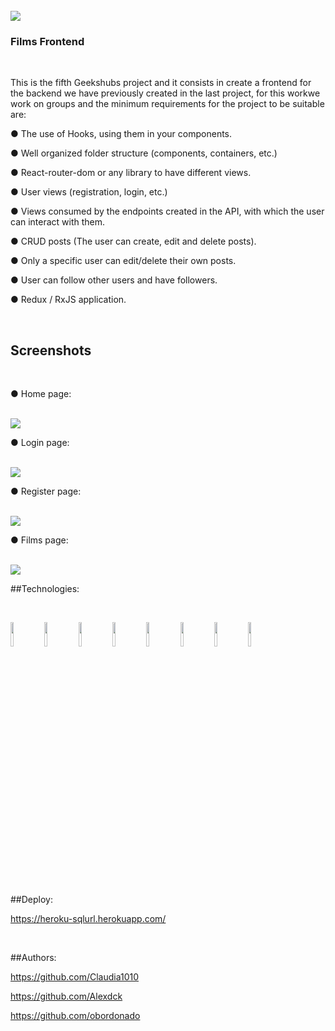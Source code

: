 
</br>

<img src="https://github.com/Alexdck/teamProyectReact/blob/devCl/public/img/geekhubs.png">

</br>

### Films Frontend 

</br>

This is the fifth Geekshubs project and it consists in create a frontend for the backend we have previously created in the last project, for this workwe work on groups and the minimum requirements for the project to be suitable are:

● The use of Hooks, using them in your components.

● Well organized folder structure (components, containers, etc.)

● React-router-dom or any library to have different views.

● User views (registration, login, etc.)

● Views consumed by the endpoints created in the API, with which the user can interact with them.

● CRUD posts (The user can create, edit and delete posts).

● Only a specific user can edit/delete their own posts.

● User can follow other users and have followers.

● Redux / RxJS application.

</br>

## Screenshots

</br>

● Home page:

</br>

<img src="https://github.com/Alexdck/teamProyectReact/blob/devCl/public/img/screenshot1.png">

</br>

● Login page:

</br>

<img src="https://github.com/Alexdck/teamProyectReact/blob/devCl/public/img/screenshot2.png">

</br>

● Register page:

</br>

<img src="https://github.com/Alexdck/teamProyectReact/blob/devCl/public/img/screenshot3.png">

</br>

● Films page:

</br>

<img src="https://github.com/Alexdck/teamProyectReact/blob/devCl/public\img\screenshot4.PNG">

</br>

##Technologies:

</br>

<code><img width="10%" src="https://www.vectorlogo.zone/logos/reactjs/reactjs-ar21.svg"></code>
<code><img width="10%" src="https://seeklogo.com/images/R/redux-logo-9CA6836C12-seeklogo.com.png"></code> <code><img width="10%" src="https://www.vectorlogo.zone/logos/getbootstrap/getbootstrap-ar21.svg"></code> <code><img width="10%" src="https://www.vectorlogo.zone/logos/sass-lang/sass-lang-ar21.svg"></code> <code><img width="10%" src="https://addons.mozilla.org/user-media/previews/full/227/227652.png?modified=1622133270"></code> <code><img width="10%" src="https://images.ctfassets.net/23aumh6u8s0i/6sw33rq7EM8nCi5Gov3RCD/6b1d1cf37d688b3e81d2445da694e938/jwt_01"></code> <code><img width="10%" src="https://www.vectorlogo.zone/logos/axios/axios-ar21.svg"></code> <code><img width="10%" src="https://www.vectorlogo.zone/logos/heroku/heroku-ar21.svg"></code>

</br>

##Deploy:

https://heroku-sqlurl.herokuapp.com/

</br>

##Authors:

https://github.com/Claudia1010

https://github.com/Alexdck

https://github.com/obordonado
